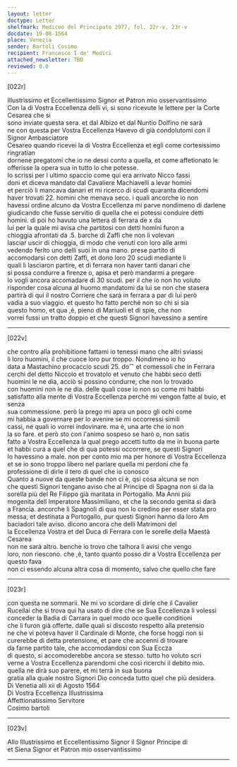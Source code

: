 ```yaml
---
layout: letter
doctype: Letter
shelfmark: Mediceo del Principato 2977, fol. 22r-v, 23r-v
docdate: 19-08-1564
place: Venezia
sender: Bartoli Cosimo
recipient: Francesco I de' Medici
attached_newsletter: TBD
reviewed: 0.0
---
```


[022r]  
  
  
Illustrissimo et Eccellentissimo Signor et Patron mio osservantissimo  
Con la di Vostra Eccellenza delli vi, si sono ricevute le lettere per la Corte Cesarea che si  
sono inviate questa sera. et dal Albizo et dal Nuntio Dolfino ne sarà  
ne con questa per Vostra Eccellenza Havevo di già condolutomi con il Signor Ambasciatore  
Cesareo quando ricevei la di Vostra Eccellenza et egli come cortesissimo ringratian  
dornene pregatomi che io ne dessi conto a quella, et come affetionato le  
offerisse la opera sua in tutto lo che potesse.  
Io scrissi per l ultimo spaccio come qui era arrivato Nicco fassi  
doni et diceva mandato dal Cavaliere Machiavelli a levar homini  
et perciò li mancava danari et mi ricerco di scudi quaranta dicendomi  
haver trovati 22. homini che menava seco. i quali ancorche io non  
havessi ordine alcuno da Vostra Eccellenza mi parve nondimeno di darlene  
giudicando che fusse servitio di quella che ei potessi conduire detti  
homini. di poi ho havuto una lettera di ferrara de x da  
lui per la quale mi avisa che partitosi con detti homini furon a  
chioggia afrontati da .5. barche di Zaffi che non li volevan  
lasciar uscir di chioggia, di modo che venuti con loro alle armi  
vedendo ferito uno delli suoi in una mano. prese partito di  
accomodarsi con detti Zaffi, et dono loro 20 scudi mediante li  
quali li lasciaron partire, et di ferrara non haver tanti danari che  
si possa condurre a firenze o, apisa et però mandarmi a pregare  
lo vogli ancora accomadare di 30 scudi. per il che io non ho voluto  
risponder cosa alcuna al huomo mandatomi da lui se non che stasera  
partirà di qui il nostro Corriere che sarà in ferrara a par di lui però  
vadia a suo viaggio. et questo ho fatto perché non so chi si sia  
questo homo, et qua ,è, pieno di Mariuoli et di spie, che non  
vorrei fussi un tratto doppio et che questi Signori havessino a sentire  
  
---  

[022v]  
  
  
che contro alla prohibitione fattami io tenessi mano che altri sviassi  
li loro huomini, il che cuoce loro pur troppo. Nondimeno io ho  
data a Mastachino procaccio scudi 25. do⁀ et comessoli che in Ferrara  
cerchi del detto Niccolo et trovatolo et venuto che habbi seco detti  
huomini le ne dia, acciò si possino condurre, che non lo trovado  
con huomini non le ne dia. delle quali cose io non so come mi habbi  
satisfatto alla mente di Vostra Eccellenza perché mi vengon fatte al buio, et senza  
sua commessione. però la prego mi apra un poco gli ochi come  
mi habbia a governare per lo avenire se mi occorressi simili  
cassi, ne quali io vorrei indovinare. ma è, una arte che io non  
la so fare. et però sto con l'animo sospeso se harò o, non satis  
fatto a Vostra Eccellenza la qual prego accetti tutto da me in buona parte  
et habbi cura a quel che di qua potessi occorrere, se questi Signori  
lo havessino a male. non per conto mio ma per honore di Vostra Eccellenza  
et se io sono troppo libero nel parlare quella mi perdoni che fa  
professione di dirle il tero di quel che io conosco  
Quanto a nuove da queste bande non ci è, qsi cosa alcuna se non  
che questi Signori tengano aviso che al Principe di Spagna non si da la  
sorella più del Re Filippo già maritata in Portogallo. Ma Anni più  
mogenita dell Imperatore Massimiliano, et che la secondo genita si darà  
a Francia. ancorche li Spagnoli di qua non lo credino per esser stata pro  
messa, et destinata a Portogallo, pur questi Signori hanno da loro Am  
baciadori tale aviso. dicono ancora che delli Matrimoni del  
la Eccellenza Vostra et del Duca di Ferrara con le sorelle della Maestà Cesarea  
non ne sarà altro. benche io trovo che talhora li avisi che vengo  
loro, non riescono. che ,è, tanto quanto posso dir a Vostra Eccellenza per questo fava  
non ci essendo alcuna altra cosa di momento, salvo che quello che fare  
  
---  

[023r]  
  
  
con questa ne sommarii. Ne mi vo scordare di dirle che il Cavalier  
Rucellai che si trova qui ha usato di dire che se Sua Eccellenza li volessi  
conceder la Badia di Carrara in quel modo oco quelle conditioni  
che li furon già offerte. dalle quali si discosto respetto alla pretensio  
ne che vi poteva haver il Cardinale di Monte, che forse hoggi non si  
curerebbe di detta pretensione, et pare che accenni di trovare  
da farne partito tale, che accomodandosi con Sua Eccza  
di questo, si accomoderebbe ancora se stesso. tutto ho voluto scri  
verne a Vostra Eccellenza parendomi che così ricerchi il debito mio.  
quella ne dirà suo parere, et mi terrà in sua buona  
gratia alla quale nostro Signori Dio conceda tutto quel che più desidera.  
Di Venetia alli xii di Agosto 1564  
Di Vostra Eccellenza Illustrissima  
Affettionatissimo Servitore  
Cosimo bartoli  
  
---  

[023v]  
  
  
Allo Illustrissimo et Eccellentissimo Signor il Signor Principe di  
et Siena Signor et Patron mio osservantissimo  
  
---  

